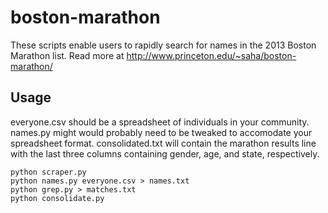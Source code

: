 
boston-marathon
===

These scripts enable users to rapidly search for names in the 2013 Boston Marathon list. Read more at http://www.princeton.edu/~saha/boston-marathon/


Usage
---
everyone.csv should be a spreadsheet of individuals in your community. names.py might would probably need to be tweaked to accomodate your spreadsheet format. consolidated.txt will contain the marathon results line with the last three columns containing gender, age, and state, respectively.

    python scraper.py
    python names.py everyone.csv > names.txt
    python grep.py > matches.txt
    python consolidate.py